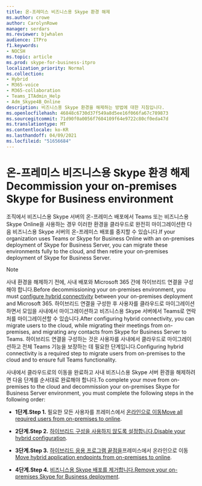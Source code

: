 ```yaml
---
title: 온-프레미스 비즈니스용 Skype 환경 해제
ms.author: crowe
author: CarolynRowe
manager: serdars
ms.reviewer: bjwhalen
audience: ITPro
f1.keywords:
- NOCSH
ms.topic: article
ms.prod: skype-for-business-itpro
localization_priority: Normal
ms.collection:
- Hybrid
- M365-voice
- M365-collaboration
- Teams_ITAdmin_Help
- Adm_Skype4B_Online
description: 비즈니스용 Skype 환경을 해제하는 방법에 대한 지침입니다.
ms.openlocfilehash: 46848c6730d37f549a8d5ee16f066fa67c789873
ms.sourcegitcommit: 71d90f0a0056f7604109f64e9722c80cf0eda47d
ms.translationtype: MT
ms.contentlocale: ko-KR
ms.lasthandoff: 04/09/2021
ms.locfileid: "51656684"
---
```

# <a name="decommission-your-on-premises-skype-for-business-environment"></a><span data-ttu-id="3d613-103">온-프레미스 비즈니스용 Skype 환경 해제</span><span class="sxs-lookup"><span data-stu-id="3d613-103">Decommission your on-premises Skype for Business environment</span></span>

<span data-ttu-id="3d613-104">조직에서 비즈니스용 Skype 서버의 온-프레미스 배포에서 Teams 또는 비즈니스용 Skype Online을 사용하는 경우 이러한 환경을 클라우드로 완전히 마이그레이션한 다음 비즈니스용 Skype 서버의 온-프레미스 배포를 중지할 수 있습니다.</span><span class="sxs-lookup"><span data-stu-id="3d613-104">If your organization uses Teams or Skype for Business Online with an on-premises deployment of Skype for Business Server, you can migrate these environments fully to the cloud, and then retire your on-premises deployment of Skype for Business Server.</span></span> 

> [!NOTE]
> <span data-ttu-id="3d613-105">사내 환경을 해제하기 전에, 사내 [](configure-hybrid-connectivity.md) 배포와 Microsoft 365 간에 하이브리드 연결을 구성해야 합니다.</span><span class="sxs-lookup"><span data-stu-id="3d613-105">Before decommissioning your on-premises environment, you must [configure hybrid connectivity](configure-hybrid-connectivity.md) between your on-premises deployment and Microsoft 365.</span></span> <span data-ttu-id="3d613-106">하이브리드 연결을 구성한 후 사용자를 클라우드로 마이그레이션하면서 모임을 사내에서 마이그레이션하고 비즈니스용 Skype 서버에서 Teams로 연락처를 마이그레이션할 수 있습니다.</span><span class="sxs-lookup"><span data-stu-id="3d613-106">After configuring hybrid connectivity, you can migrate users to the cloud, while migrating their meetings from on-premises, and migrating any contacts from Skype for Business Server to Teams.</span></span> <span data-ttu-id="3d613-107">하이브리드 연결을 구성하는 것은 사용자를 사내에서 클라우드로 마이그레이션하고 전체 Teams 기능을 보장하는 데 필요한 단계입니다.</span><span class="sxs-lookup"><span data-stu-id="3d613-107">Configuring hybrid connectivity is a required step to migrate users from on-premises to the cloud and to ensure full Teams functionality.</span></span>

<span data-ttu-id="3d613-108">사내에서 클라우드로의 이동을 완료하고 사내 비즈니스용 Skype 서버 환경을 해제하려면 다음 단계를 순서대로 완료해야 합니다.</span><span class="sxs-lookup"><span data-stu-id="3d613-108">To complete your move from on-premises to the cloud and decommission your on-premises Skype for Business Server environment, you must complete the following steps in the following order:</span></span>

- <span data-ttu-id="3d613-109">**1단계.**</span><span class="sxs-lookup"><span data-stu-id="3d613-109">**Step 1.**</span></span> <span data-ttu-id="3d613-110">필요한 모든 사용자를 프레미스에서 [온라인으로 이동](decommission-move-on-prem-users.md)</span><span class="sxs-lookup"><span data-stu-id="3d613-110">[Move all required users from on-premises to online](decommission-move-on-prem-users.md).</span></span>

- <span data-ttu-id="3d613-111">**2단계.**</span><span class="sxs-lookup"><span data-stu-id="3d613-111">**Step 2.**</span></span> <span data-ttu-id="3d613-112">[하이브리드 구성을 사용하지 않도록 설정합니다.](cloud-consolidation-disabling-hybrid.md)</span><span class="sxs-lookup"><span data-stu-id="3d613-112">[Disable your hybrid configuration](cloud-consolidation-disabling-hybrid.md).</span></span>

- <span data-ttu-id="3d613-113">**3단계.**</span><span class="sxs-lookup"><span data-stu-id="3d613-113">**Step 3.**</span></span> <span data-ttu-id="3d613-114">[하이브리드 응용 프로그램 끝점을](decommission-move-on-prem-endpoints.md)프레미스에서 온라인으로 이동</span><span class="sxs-lookup"><span data-stu-id="3d613-114">[Move hybrid application endpoints from on-premises to online](decommission-move-on-prem-endpoints.md).</span></span>

- <span data-ttu-id="3d613-115">**4단계.**</span><span class="sxs-lookup"><span data-stu-id="3d613-115">**Step 4.**</span></span> <span data-ttu-id="3d613-116">[비즈니스용 Skype 배포를 제거합니다.](decommission-remove-on-prem.md)</span><span class="sxs-lookup"><span data-stu-id="3d613-116">[Remove your on-premises Skype for Business deployment](decommission-remove-on-prem.md).</span></span>

